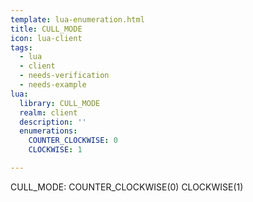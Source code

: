 ```yaml
---
template: lua-enumeration.html
title: CULL_MODE
icon: lua-client
tags:
  - lua
  - client
  - needs-verification
  - needs-example
lua:
  library: CULL_MODE
  realm: client
  description: ''
  enumerations:
    COUNTER_CLOCKWISE: 0
    CLOCKWISE: 1

---
```


<div class="lua__search__keywords">
CULL_MODE: COUNTER_CLOCKWISE(0) CLOCKWISE(1)
</div>
